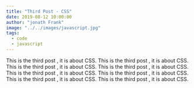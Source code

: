 ```yaml
---
title: "Third Post - CSS"
date: 2019-08-12 10:00:00
author: "jonath Frank"
image: "../../images/javascript.jpg"
tags:
  - code
  - javascript
---
```


This is the third post , it is about CSS. This is the third post , it is about CSS. This is the third post , it is about CSS. This is the third post , it is about CSS. This is the third post , it is about CSS. This is the third post , it is about CSS. This is the third post , it is about CSS. This is the third post , it is about CSS.
